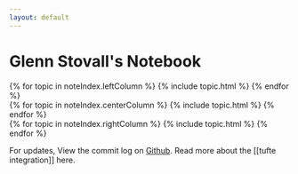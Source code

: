 ```yaml
---
layout: default
---
```


# Glenn Stovall's Notebook

<div class="indexGrid">
<div class="indexColumn">
{% for topic in noteIndex.leftColumn %}
{% include topic.html %}
{% endfor %}
</div>

<div class="indexColumn">
{% for topic in noteIndex.centerColumn %}
{% include topic.html %}
{% endfor %}
</div>

<div class="indexColumn">
{% for topic in noteIndex.rightColumn %}
{% include topic.html %}
{% endfor %}
</div>
</div>

For updates, View the commit log on [Github](https://github.com/GSto/digital-garden). Read more about the [[tufte integration]] here.
